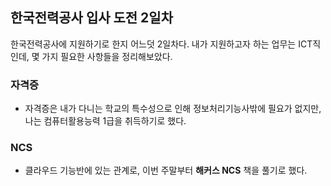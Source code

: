 ## 한국전력공사 입사 도전 2일차

한국전력공사에 지원하기로 한지 어느덧 2일차다. 내가 지원하고자 하는 업무는 ICT직인데, 몇 가지 필요한 사항들을 정리해보았다.

### 자격증

- 자격증은 내가 다니는 학교의 특수성으로 인해 정보처리기능사밖에 필요가 없지만, 나는 컴퓨터활용능력 1급을 취득하기로 했다.

### NCS

- 클라우드 기능반에 있는 관계로, 이번 주말부터 **해커스 NCS** 책을 풀기로 했다.
